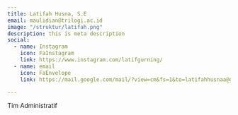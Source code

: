 ```yaml
---
title: Latifah Husna, S.E
email: maulidian@trilogi.ac.id
image: "/struktur/latifah.png"
description: this is meta description
social:
  - name: Instagram
    icon: FaInstagram
    link: https://www.instagram.com/latifgurning/
  - name: email
    icon: FaEnvelope
    link: https://mail.google.com/mail/?view=cm&fs=1&to=latifahhusnaa@gmail.com

---
```


Tim Administratif